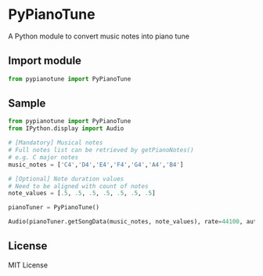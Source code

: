 # PyPianoTune

A Python module to convert music notes into piano tune

## Import module

```python
from pypianotune import PyPianoTune
```

## Sample

```python
from pypianotune import PyPianoTune
from IPython.display import Audio

# [Mandatory] Musical notes
# Full notes list can be retrieved by getPianoNotes()
# e.g. C major notes
music_notes = ['C4','D4','E4','F4','G4','A4','B4']

# [Optional] Note duration values
# Need to be aligned with count of notes
note_values = [.5, .5, .5, .5, .5, .5, .5]

pianoTuner = PyPianoTune()

Audio(pianoTuner.getSongData(music_notes, note_values), rate=44100, autoplay=True)
```

## License

MIT License
